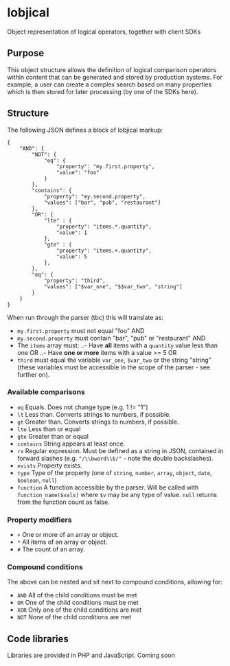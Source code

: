 # lobjical
Object representation of logical operators, together with client SDKs

## Purpose
This object structure allows the definition of logical comparison operators within content that can be generated and stored by production systems. For example, a user can create a complex search based on many properties which is then stored for later processing (by one of the SDKs here).

## Structure
The following JSON defines a block of lobjical markup:

```
{
	"AND": {
		"NOT": {
			"eq": {
				"property": "my.first.property",
				"value": "foo"
			}
		},
		"contains": {
			"property": "my.second.property",
			"values": ["bar", "pub", "restaurant"]
		},
        "OR": {
            "lte" : {
                "property": "items.*.quantity",
                "value": 1
            },
            "gte" : {
                "property": "items.+.quantity",
                "value": 5
            },
        },
		"eq": {
			"property": "third",
			"values": ["$var_one", "$$var_two", "string"]
		}
	}
}
```

When run through the parser (tbc) this will translate as:
- `my.first.property` must not equal "foo" AND
- `my.second.property` must contain "bar", "pub" or "restaurant" AND
- The `items` array must:
..- Have __all__ items with a `quantity` value less than one OR
..- Have __one or more__ items with a value >= 5 OR
- `third` must equal the variable `var_one`, `$var_two` or the string "string" (these variables must be accessible in the scope of the parser - see further on).

### Available comparisons
- `eq` Equals. Does not change type (e.g. 1 != "1")
- `lt` Less than. Converts strings to numbers, if possible.
- `gt` Greater than. Converts strings to numbers, if possible.
- `lte` Less than or equal
- `gte` Greater than or equal
- `contains` String appears at least once.
- `rx` Regular expression. Must be defined as a string in JSON, contained in forward slashes (e.g. `"/\\bword\\b/"` - note the double backslashes).
- `exists` Property exists.
- `type` Type of the property (one of `string`, `number`, `array`, `object`, `date`, `boolean`, `null`)
- `function` A function accessible by the parser. Will be called with `function_name($vals)` where `$v` may be any type of value. `null` returns from the function count as false.

### Property modifiers
- `+` One or more of an array or object.
- `*` All items of an array or object.
- `#` The count of an array.

### Compound conditions
The above can be nested and sit next to compound conditions, allowing for:
- `AND` All of the child conditions must be met
- `OR` One of the child conditions must be met
- `XOR` Only one of the child conditions are met
- `NOT` None of the child conditions are met

## Code libraries
Libraries are provided in PHP and JavaScript. Coming soon
